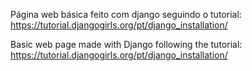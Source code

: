 Página web básica feito com django seguindo o tutorial: https://tutorial.djangogirls.org/pt/django_installation/

Basic web page made with Django following the tutorial: https://tutorial.djangogirls.org/pt/django_installation/

